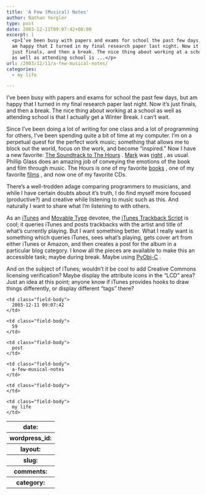 ```yaml
---
title: 'A Few (Musical) Notes'
author: Nathan Yergler
type: post
date: 2003-12-11T09:07:42+00:00
excerpt: |
  <p>I’ve been busy with papers and exams for school the past few days, but
  am happy that I turned in my final research paper last night. Now it’s
  just finals, and then a break. The nice thing about working at a school
  as well as attending school is ...</p>
url: /2003/12/11/a-few-musical-notes/
categories:
  - my life

---
```

I’ve been busy with papers and exams for school the past few days, but am happy that I turned in my final research paper last night. Now it’s just finals, and then a break. The nice thing about working at a school as well as attending school is that I actually get a Winter Break. I can’t wait.

Since I’ve been doing a lot of writing for one class and a lot of programming for others, I’ve been spending quite a bit of time at my computer. I’m on a perpetual quest for the perfect work music; something that allows me to block out the world, focus on the work, and become “inspired.” Now I have a new favorite: [The Soundtrack to The Hours][1] . [Mark][2]  was [right][3] , as usual. Phillip Glass does an amazing job of conveying the emotions of the book and film through music. The Hours is one of my favorite [books][4] , one of my favorite [films][5] , and now one of my favorite CDs.

There’s a well-trodden adage comparing programmers to musicians, and while I have certain doubts about it’s truth, I do find myself more focused (productive?) and creative while listening to music such as this. And naturally I want to share what I’m listening to with others.

As an [iTunes][6]  and [Movable Type][7]  devotee, the [iTunes Trackback Script][8]  is cool; it queries iTunes and posts trackbacks with the artist and title of what’s currently playing. But I want something better. What I really want is something which queries iTunes, sees what’s playing, gets cover art from either iTunes or Amazon, and then creates a post for the album in a particular blog category. I know all the pieces are available to make this an accessible task; maybe during break. Maybe using [PyObj-C][9] .

And on the subject of iTunes; wouldn’t it be cool to add Creative Commons licensing verification? Maybe display the attribute icons in the “<span class="caps">LCD</span>” area? Just an idea at this point; anyone know if iTunes provides hooks to draw things differently, or display different “tags” there?

<table class="docutils field-list" frame="void" rules="none">
  <col class="field-name" /> <col class="field-body" /> <tr class="field">
    <th class="field-name">
      date:
    </th>

    <td class="field-body">
      2003-12-11 09:07:42
    </td>
  </tr>

  <tr class="field">
    <th class="field-name">
      wordpress_id:
    </th>

    <td class="field-body">
      59
    </td>
  </tr>

  <tr class="field">
    <th class="field-name">
      layout:
    </th>

    <td class="field-body">
      post
    </td>
  </tr>

  <tr class="field">
    <th class="field-name">
      slug:
    </th>

    <td class="field-body">
      a-few-musical-notes
    </td>
  </tr>

  <tr class="field">
    <th class="field-name">
      comments:
    </th>

    <td class="field-body">
    </td>
  </tr>

  <tr class="field">
    <th class="field-name">
      category:
    </th>

    <td class="field-body">
      my life
    </td>
  </tr>
</table>

 [1]: http://www.amazon.com/exec/obidos/ASIN/B00007BH3Y/qid=1071151246/sr=2-1/ref=sr_2_1/002-1895226-0536828
 [2]: http://www.markotic.net
 [3]: http://www.markotic.net/archives/000066.html
 [4]: http://www.amazon.com/exec/obidos/ASIN/0312305060/qid=1071151184/sr=2-3/ref=sr_2_3/002-1895226-0536828
 [5]: http://www.amazon.com/exec/obidos/tg/detail/-/B00005JKTI/qid=1071151214/sr=1-1/ref=sr_1_1/002-1895226-0536828?v=glance&s=dvd
 [6]: http://www.apple.com/itunes
 [7]: http://movabletype.org
 [8]: http://a.wholelottanothing.org/archives.blah/006627
 [9]: http://pyobjc.sf.net